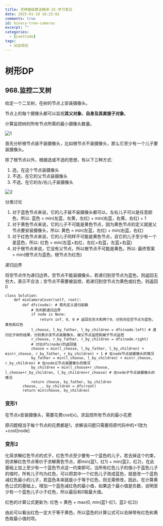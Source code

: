 ```yaml
---
title: 灵神基础算法精讲-25-学习笔记
date: 2025-01-10 16:25:02
comments: true
id: binary-tree-cameras
excerpt: ""
categories:
  - [LeetCode]
tags:
  - 动态规划
---
```


# 树形DP

## 968.监控二叉树
给定一个二叉树，在树的节点上安装摄像头。

节点上的每个摄像头都可以监视**其父对象、自身及其直接子对象**。

计算监控树的所有节点所需的最小摄像头数量。

![1](/img/leetcode/25/1.png)

首先分析根节点装不装摄像头，比如根节点不装摄像头，那么它至少有一个儿子要装摄像头。

除了根节点以外，根据选或不选的思想，有以下三种方式:
1. 选，在这个节点装摄像头
2. 不选，在它的父节点装摄像头
3. 不选，在它的左/右儿子装摄像头

![2](/img/leetcode/25/2.png)

分类讨论

1. 对于蓝色节点来说，它的儿子装不装摄像头都可以，左右儿子可以是任意颜色，所以: 蓝色 = min(左蓝，左黄，左红) + min(右蓝，右黄，右红) + 1
2. 对于黄色节点来说，它的儿子不可能是黄色节点，因为黄色节点的定义就是父节点要安装摄像头，所以: 黄色 = min(左蓝，左红) + min(右蓝，右红)
3. 对于红色节点来说，它的儿子同样不可能是黄色节点，且它的儿子至少有一个是蓝色，所以: 红色 = min(左蓝+右红，左红+右蓝，左蓝+右蓝)
4. 对于根节点来说，它没有父节点，所以根节点不可能是黄色，所以: 最终答案 = min(根节点为蓝色，根节点为红色)

递归边界

将空节点作为递归边界。空节点不能装摄像头，若递归到空节点为蓝色，则返回无穷大，表示不合法；空节点不需要被监控，若递归到空节点为黄色或红色，则返回0
```
class Solution:
    def minCameraCover(self, root):
        def dfs(node): # 首先定义递归函数
            # 先判断递归边界
            if node is None:
                return inf, 0, 0 # 返回无穷大和两个0，分别对应空节点为蓝色，黄色和红色
            l_choose, l_by_father, l_by_children = dfs(node.left) # 递归左子树的结果，分别表示该节点装摄像头、被父节点监控和被子节点监控
            r_choose, r_by_father, r_by_children = dfs(node.right)
            # 讨论dfs(node)的返回值
            choose = min(l_choose, l_by_father, l_by_children) + min(r_choose, r_by_father, r_by_children) + 1 # 在node节点装摄像头的情况
            by_father = min(l_choose, l_by_children) + min(r_choose, r_by_children) # 在node父节点装摄像头的情况
            by_children = min(l_choose+r_choose, l_choose+r_by_children, l_by_children+r_choose) # 在node子节点装摄像头的情况
            return choose, by_father, by_children
        choose, _, by_children = dfs(root)
        return min(choose, by_children)
```

### 变形1

在节点x安装摄像头，需要花费cost[x]，求监控所有节点的最小花费

原问题相当于每个节点的花费都是1，求解该问题只需要将原代码中的+1改为+cost[node]

### 变形2

化简求解红色节点的式子，红色节点至少要有一个蓝色的儿子，若去掉这个约束，则求解红色节点等价于求解黄色节点，即min(蓝1，红1) + min(蓝2，红2)，在此基础上加上至少有一个蓝色节点这一约束即可。当所有红色儿子的值小于蓝色儿子的值时，所有儿子均为红色，可以把其中一个红色儿子改成蓝色，就是改一个蓝色减红色最小的儿子，若蓝色本来就是小于等于红色，则无需修改，因此，在计算黄色公式的基础上，增加一个蓝色减红色的最小值，如果这个最小值是负数，说明至少有一个蓝色儿子小于红色，所以最后和0取最大值。

红色的计算公式更新为: 红色 = 黄色 + max(0, min(蓝1-红1，蓝2-红2))

由此可以看出红色一定大于等于黄色，所以蓝色的计算公式可以去掉带有红色和黄色取最小值的项。
